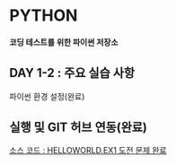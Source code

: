 # PYTHON
#### 코딩 테스트를 위한 파이썬 저장소

## DAY 1-2 : 주요 실습 사항
파이썬 환경 설정(완료)

## 실행 및 GIT 허브 연동(완료)
[소스 코드 : HELLOWORLD.EX1 도전 문제 완료](https://github.com/1suk/PYTHON/blob/master/DAY%201-2/HELLOWORLD_EX1.py)
